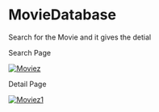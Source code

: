 # MovieDatabase
Search for the Movie and it gives the detial

Search Page

<a href="https://ibb.co/exXr7R"><img src="https://image.ibb.co/eTPhE6/Moviez.png" alt="Moviez" border="0"></a>

Detail Page

<a href="https://ibb.co/mAP4SR"><img src="https://image.ibb.co/gHBUu6/Moviez1.png" alt="Moviez1" border="0"></a>
